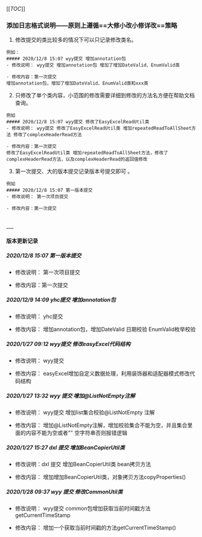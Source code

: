[[_TOC_]]
### 添加日志格式说明——原则上遵循==大修小改小修详改==策略

1.   修改提交的类比较多的情况下可以只记录修改类名。

```
例如：
##### 2020/12/8 15:07 wyy提交 增加annotation包
- 修改说明： wyy提交 增加annotation包 增加了增加DateValid、EnumValid类

- 修改内容：第一次提交
增加annotation包，增加了增加DateValid、EnumValid类和xxx类
```

2.   只修改了单个类内容，小范围的修改需要详细到修改的方法名方便在帮助文档查询。

```
例如 
##### 2020/12/8 15:07 wyy提交 修改了EasyExcelReadUtil类
- 修改说明： wyy提交 修改了EasyExcelReadUtil类 增加repeatedReadToAllSheet方法 修改了complexHeaderRead方法

- 修改内容：第一次提交
修改了EasyExcelReadUtil类 增加repeatedReadToAllSheet方法，修改了complexHeaderRead方法，以及complexHeaderRead的返回值修改
```

3.   第一次提交、大的版本提交记录版本号提交即可 。
```
例如 
##### 2020/12/8 15:07 第一版本提交
- 修改说明： 第一次项目提交

- 修改内容：第一次提交
```
<br>
___

#### 版本更新记录
##### 2020/12/8 15:07 第一版本提交
- 修改说明： 第一次项目提交

- 修改内容：第一次提交


##### 2020/12/9 14:09 yhc提交 增加annotation包
- 修改说明： yhc提交

- 修改内容：
增加annotation包，增加DateValid 日期校验 EnumValid枚举校验

##### 2020/1/27 09:12 wyy提交 修改easyExcel代码结构
- 修改说明： wyy提交

- 修改内容：
easyExcel增加自定义数据处理，利用装饰器和适配器模式修改代码结构

##### 2020/1/27 13:32 wyy 提交 增加@ListNotEmpty注解
- 修改说明： wyy提交 增加list集合校验@ListNotEmpty 注解

- 修改内容：
增加@ListNotEmpty注解，增加校验集合不能为空，并且集合里面的内容不能为空或者"" 空字符串否则报错逻辑

##### 2020/1/27 15:27 dxl 提交 增加BeanCopierUtil类
- 修改说明：dxl 提交 增加BeanCopierUtil类 bean拷贝方法

- 修改内容：
增加增加BeanCopierUtil类，对象拷贝方法copyProperties()

##### 2020/1/28 09:37 wyy 提交 修改CommonUtil类
- 修改说明： wyy提交 common包增加获取当前时间戳方法 getCurrentTimeStamp

- 修改内容：
增加一个获取当前时间戳的方法getCurrentTimeStamp()
